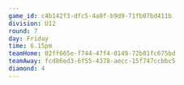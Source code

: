 ```yaml
---
game_id: c4b142f3-dfc5-4a0f-b9d9-71fb07bd411b
division: U12
round: 7
day: Friday
time: 6.15pm
teamHome: 02ff665e-f744-47f4-8149-72b81fc675bd
teamAway: fcd86ed3-6f55-4378-aecc-15f747ccbbc5
diamond: 4
---
```

